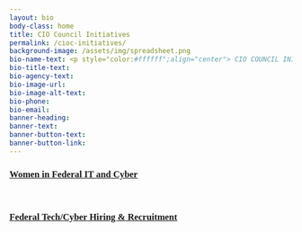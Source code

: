 ```yaml
---
layout: bio
body-class: home
title: CIO Council Initiatives
permalink: /cioc-initiatives/
background-image: /assets/img/spreadsheet.png
bio-name-text: <p style="color:#ffffff";align="center"> CIO COUNCIL INITIATIVES </p>
bio-title-text: 
bio-agency-text: 
bio-image-url: 
bio-image-alt-text: 
bio-phone: 
bio-email: 
banner-heading: 
banner-text: 
banner-button-text: 
banner-button-link: 
---
```


<h3 style="font-family:Poppins"><a href="https://www.cio.gov/event-fedtechwomen/">Women in Federal IT and Cyber</a></h3>
<br/>
<h3 style="font-family:Poppins"><a href="https://www.cio.gov/hiringevent/info/">Federal Tech/Cyber Hiring & Recruitment</a></h3>
